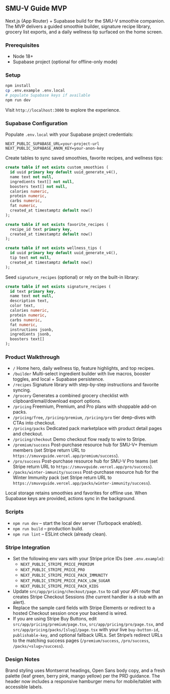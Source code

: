 ## SMU-V Guide MVP

Next.js (App Router) + Supabase build for the SMU-V smoothie companion. The MVP delivers a guided smoothie builder, signature recipe library, grocery list exports, and a daily wellness tip surfaced on the home screen.

### Prerequisites

- Node 18+
- Supabase project (optional for offline-only mode)

### Setup

```bash
npm install
cp .env.example .env.local
# populate Supabase keys if available
npm run dev
```

Visit `http://localhost:3000` to explore the experience.

### Supabase Configuration

Populate `.env.local` with your Supabase project credentials:

```
NEXT_PUBLIC_SUPABASE_URL=your-project-url
NEXT_PUBLIC_SUPABASE_ANON_KEY=your-anon-key
```

Create tables to sync saved smoothies, favorite recipes, and wellness tips:

```sql
create table if not exists custom_smoothies (
  id uuid primary key default uuid_generate_v4(),
  name text not null,
  ingredients text[] not null,
  boosters text[] not null,
  calories numeric,
  protein numeric,
  carbs numeric,
  fat numeric,
  created_at timestamptz default now()
);

create table if not exists favorite_recipes (
  recipe_id text primary key,
  created_at timestamptz default now()
);

create table if not exists wellness_tips (
  id uuid primary key default uuid_generate_v4(),
  tip text not null,
  created_at timestamptz default now()
);
```

Seed `signature_recipes` (optional) or rely on the built-in library:

```sql
create table if not exists signature_recipes (
  id text primary key,
  name text not null,
  description text,
  color text,
  calories numeric,
  protein numeric,
  carbs numeric,
  fat numeric,
  instructions jsonb,
  ingredients jsonb,
  boosters text[]
);
```

### Product Walkthrough

- `/` Home hero, daily wellness tip, feature highlights, and top recipes.
- `/builder` Multi-select ingredient builder with live macros, booster toggles, and local + Supabase persistence.
- `/recipes` Signature library with step-by-step instructions and favorite syncing.
- `/grocery` Generates a combined grocery checklist with clipboard/email/download export options.
- `/pricing` Freemium, Premium, and Pro plans with shoppable add-on packs.
- `/pricing/free`, `/pricing/premium`, `/pricing/pro` tier deep-dives with CTAs into checkout.
- `/pricing/packs` Dedicated pack marketplace with product detail pages and checkout.
- `/pricing/checkout` Demo checkout flow ready to wire to Stripe.
- `/premium/success` Post-purchase resource hub for SMU-V+ Premium members (set Stripe return URL to `https://smuvvguide.vercel.app/premium/success`).
- `/pro/success` Post-purchase resource hub for SMU-V Pro teams (set Stripe return URL to `https://smuvvguide.vercel.app/pro/success`).
- `/packs/winter-immunity/success` Post-purchase resource hub for the Winter Immunity pack (set Stripe return URL to `https://smuvvguide.vercel.app/packs/winter-immunity/success`).

Local storage retains smoothies and favorites for offline use. When Supabase keys are provided, actions sync in the background.

### Scripts

- `npm run dev` – start the local dev server (Turbopack enabled).
- `npm run build` – production build.
- `npm run lint` – ESLint check (already clean).

### Stripe Integration

- Set the following env vars with your Stripe price IDs (see `.env.example`):
  - `NEXT_PUBLIC_STRIPE_PRICE_PREMIUM`
  - `NEXT_PUBLIC_STRIPE_PRICE_PRO`
  - `NEXT_PUBLIC_STRIPE_PRICE_PACK_IMMUNITY`
  - `NEXT_PUBLIC_STRIPE_PRICE_PACK_LOW_SUGAR`
  - `NEXT_PUBLIC_STRIPE_PRICE_PACK_KIDS`
- Update `src/app/pricing/checkout/page.tsx` to call your API route that creates Stripe Checkout Sessions (the current handler is a stub with an alert).
- Replace the sample card fields with Stripe Elements or redirect to a hosted Checkout session once your backend is wired.
- If you are using Stripe Buy Buttons, edit `src/app/pricing/premium/page.tsx`, `src/app/pricing/pro/page.tsx`, and `src/app/pricing/packs/[slug]/page.tsx` with your live `buy-button-id`, `publishable-key`, and optional fallback URLs. Set Stripe’s redirect URLs to the matching success pages (`/premium/success`, `/pro/success`, `/packs/<slug>/success`).

### Design Notes

Brand styling uses Montserrat headings, Open Sans body copy, and a fresh palette (leaf green, berry pink, mango yellow) per the PRD guidance. The header now includes a responsive hamburger menu for mobile/tablet with accessible labels.
